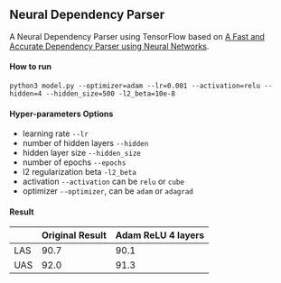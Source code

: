 ## Neural Dependency Parser
A Neural Dependency Parser using TensorFlow based on [A Fast and Accurate Dependency Parser using Neural Networks](https://nlp.stanford.edu/pubs/emnlp2014-depparser.pdf).

#### How to run
```
python3 model.py --optimizer=adam --lr=0.001 --activation=relu --hidden=4 --hidden_size=500 -l2_beta=10e-8
```

#### Hyper-parameters Options
- learning rate `--lr`
- number of hidden layers `--hidden`
- hidden layer size `--hidden_size`
- number of epochs `--epochs`
- l2 regularization beta `-l2_beta`
- activation `--activation` can be `relu` or `cube`
- optimizer `--optimizer`, can be `adam` or `adagrad`

#### Result
|| Original Result | Adam ReLU 4 layers |
|---|---|---|
|LAS| 90.7 | 90.1 |
|UAS| 92.0 | 91.3 |
